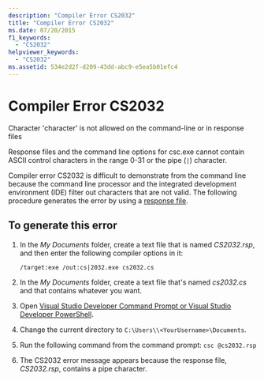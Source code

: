 ```yaml
---
description: "Compiler Error CS2032"
title: "Compiler Error CS2032"
ms.date: 07/20/2015
f1_keywords:
  - "CS2032"
helpviewer_keywords:
  - "CS2032"
ms.assetid: 534e2d2f-d209-43dd-abc9-e5ea5b01efc4
---
```

# Compiler Error CS2032

Character 'character' is not allowed on the command-line or in response files

 Response files and the command line options for csc.exe cannot contain ASCII control characters in the range 0-31 or the pipe (`|`) character.

 Compiler error CS2032 is difficult to demonstrate from the command line because the command line processor and the integrated development environment (IDE) filter out characters that are not valid. The following procedure generates the error by using a [response file](../compiler-options/miscellaneous.md#responsefiles).

## To generate this error

1. In the *My Documents* folder, create a text file that is named *CS2032.rsp*, and then enter the following compiler options in it:
  
    ```console
    /target:exe /out:cs|2032.exe cs2032.cs
    ```

2. In the *My Documents* folder, create a text file that's named *cs2032.cs* and that contains whatever you want.

3. Open [Visual Studio Developer Command Prompt or Visual Studio Developer PowerShell](/visualstudio/ide/reference/command-prompt-powershell).

4. Change the current directory to `C:\Users\\<YourUsername>\Documents`.

5. Run the following command from the command prompt: `csc @cs2032.rsp`

6. The CS2032 error message appears because the response file, *CS2032.rsp*, contains a pipe character.
